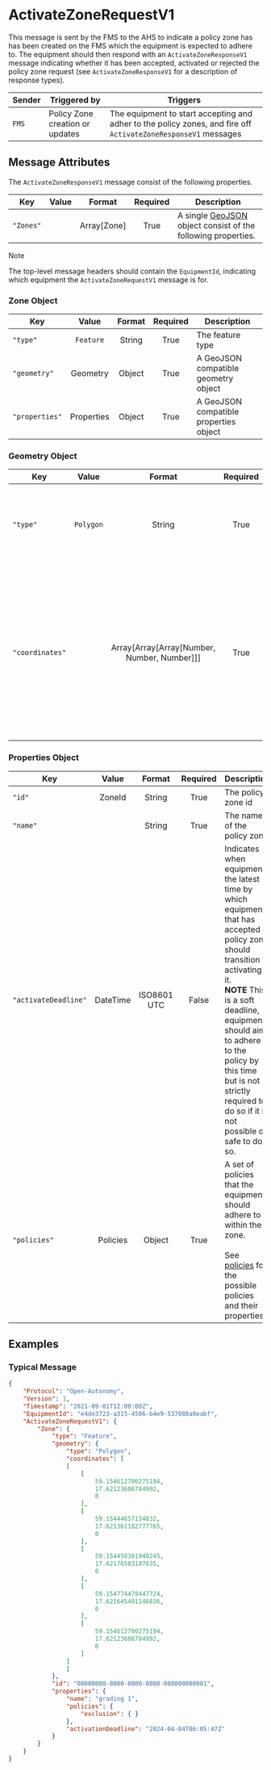# ActivateZoneRequestV1

This message is sent by the FMS to the AHS to indicate a policy zone has has been created on the FMS which the equipment is expected to adhere to. The equipment should then respond with an `ActivateZoneResponseV1` message indicating whether it has been accepted, activated or rejected the policy zone request (see `ActivateZoneResponseV1` for a description of response types).

| Sender | Triggered by | Triggers |
| --- | --- | --- |
| `FMS`  | Policy Zone creation or updates | The equipment to start accepting and adher to the policy zones, and fire off `ActivateZoneResponseV1` messages |

## Message Attributes

The `ActivateZoneResponseV1` message consist of the following properties.

| Key | Value | Format | Required | Description |
| --- | :---: | :---: | :---: | --- |
| `"Zones"` | | Array[Zone] | True | A single [GeoJSON](https://datatracker.ietf.org/doc/html/rfc7946) object consist of the following properties. |

>[!NOTE]
> The top-level message headers should contain the `EquipmentId`, indicating which equipment the `ActivateZoneRequestV1` message is for. 

### Zone Object
| Key | Value | Format | Required | Description |
| --- | :---: | :---: | :---: | --- |
| `"type"` | `Feature` | String | True | The feature type |
| `"geometry"` | Geometry | Object | True | A GeoJSON compatible geometry object |
| `"properties"` | Properties | Object | True | A GeoJSON compatible properties object |

### Geometry Object
| Key | Value | Format | Required | Description |
| --- | :---: | :---: | :---: | --- |
| `"type"` | `Polygon` | String | True | The geometry type that conforms with GeoJSON geometry `Polygon` |
| `"coordinates"` |  | Array[Array[Array[Number, Number, Number]]] | True | A GeoJSON compatible polygon geometry coordinates. <br/> **NOTE** each coordinate must consist of 3 number, [longitude, latitude, elevation]. See [GeoJSON Geometry Object](https://datatracker.ietf.org/doc/html/rfc7946#section-3.1) |


### Properties Object
| Key | Value | Format | Required | Description |
| --- | :---: | :---: | :---: | --- |
| `"id"` | ZoneId | String | True | The policy zone id |
| `"name"` |  | String | True | The name of the policy zone |
| `"activateDeadline"` | DateTime | ISO8601 UTC | False | Indicates when equipment the latest time by which equipment that has accepted a policy zone should transition to activating it. <br/> **NOTE** This is a soft deadline, equipment should aim to adhere to the policy by this time but is not strictly required to do so if it is not possible or safe to do so. |
| `"policies"` | Policies | Object | True | A set of policies that the equipment should adhere to within the zone. <br/><br/> See [policies](policies.md) for the possible policies and their properties. |


## Examples
### Typical Message
```JSON
{
    "Protocol": "Open-Autonomy",
    "Version": 1,
    "Timestamp": "2021-09-01T12:00:00Z",
    "EquipmentId": "e4de3723-a315-4506-b4e9-537088a0eabf",
    "ActivateZoneRequestV1": {
        "Zone": {
            "type": "Feature",
            "geometry": {
                "type": "Polygon",
                "coordinates": [
                [
                    [
                        59.154612700275194,
                        17.62123606784992,
                        0
                    ],
                    [
                        59.15444657134832,
                        17.621361182777765,
                        0
                    ],
                    [
                        59.154458381940245,
                        17.62176503107635,
                        0
                    ],
                    [
                        59.154774479447724,
                        17.621645401146836,
                        0
                    ],
                    [
                        59.154612700275194,
                        17.62123606784992,
                        0
                    ]
                ]
                ]
            },
            "id": "00000000-0000-0000-0000-000000000001",
            "properties": {
                "name": "grading 1",
                "policies": {
                    "exclusion": { }
                },
                "activationDeadline": "2024-04-04T06:05:47Z"
            }
        }
    }
}
```
